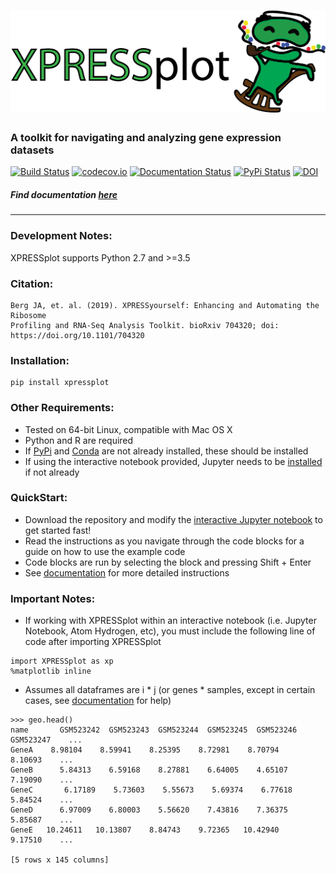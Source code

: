 # ![XPRESSplot](https://raw.githubusercontent.com/XPRESSyourself/XPRESSplot/master/docs/content/xpressplot.png)


### A toolkit for navigating and analyzing gene expression datasets

[![Build Status](https://travis-ci.org/XPRESSyourself/XPRESSplot.svg?branch=master)](https://travis-ci.org/XPRESSyourself/XPRESSplot)
[![codecov.io](https://codecov.io/gh/XPRESSyourself/XPRESSplot/XPRESSplot.svg?branch=master)](https://codecov.io/gh/XPRESSyourself/XPRESSplot)
[![Documentation Status](https://readthedocs.org/projects/xpressplot/badge/?version=latest)](https://xpressplot.readthedocs.io/en/latest/?badge=latest)
[![PyPi Status](https://img.shields.io/pypi/v/XPRESSplot.svg)](https://pypi.org/project/XPRESSplot/)
[![DOI](https://zenodo.org/badge/170940002.svg)](https://zenodo.org/badge/latestdoi/170940002)

##### Find documentation [here](https://xpressplot.readthedocs.io/en/latest/)

-----

### Development Notes:     
XPRESSplot supports Python 2.7 and >=3.5   

### Citation:       
```
Berg JA, et. al. (2019). XPRESSyourself: Enhancing and Automating the Ribosome
Profiling and RNA-Seq Analysis Toolkit. bioRxiv 704320; doi: https://doi.org/10.1101/704320
```

### Installation:   
```
pip install xpressplot
```

### Other Requirements:
- Tested on 64-bit Linux, compatible with Mac OS X
- Python and R are required
- If [PyPi](https://pip.pypa.io/en/stable/installing/) and [Conda](https://conda.io/projects/conda/en/latest/user-guide/install/index.html?highlight=conda) are not already installed, these should be installed
- If using the interactive notebook provided, Jupyter needs to be [installed](https://jupyter.org/install) if not already

### QuickStart:   
- Download the repository and modify the [interactive Jupyter notebook](https://github.com/XPRESSyourself/XPRESSplot/blob/master/example_notebook.ipynb) to get started fast!   
- Read the instructions as you navigate through the code blocks for a guide on how to use the example code   
- Code blocks are run by selecting the block and pressing Shift + Enter   
- See [documentation](https://xpressplot.readthedocs.io/en/latest/) for more detailed instructions   

### Important Notes:    
* If working with XPRESSplot within an interactive notebook (i.e. Jupyter Notebook, Atom Hydrogen, etc), you must include the following line of code after importing XPRESSplot

```
import XPRESSplot as xp
%matplotlib inline
```

* Assumes all dataframes are i * j (or genes * samples, except in certain cases, see [documentation](https://xpressplot.readthedocs.io/en/latest/content/general-usage.html) for help)    

```
>>> geo.head()
name       GSM523242  GSM523243  GSM523244  GSM523245  GSM523246  GSM523247    ...     
GeneA    8.98104    8.59941    8.25395    8.72981    8.70794    8.10693    ...       
GeneB      5.84313    6.59168    8.27881    6.64005    4.65107    7.19090    ...       
GeneC       6.17189    5.73603    5.55673    5.69374    6.77618    5.84524    ...       
GeneD      6.97009    6.80003    5.56620    7.43816    7.36375    5.85687    ...       
GeneE   10.24611   10.13807    8.84743    9.72365   10.42940    9.17510    ...   

[5 rows x 145 columns]   
```
